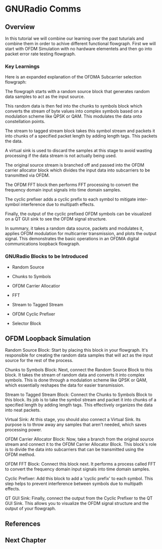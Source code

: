 # GNURadio Comms

## Overview
In this tutorial we will combine our learning over the past tuturials and combine them in order to achive different functional flowgraph. First we will start with OFDM Simulation with no hardware elementets and then go into packet error rate testing flowgraph.

### Key Learnings
Here is an expanded explanation of the OFDMA Subcarrier selection flowgraph:

The flowgraph starts with a random source block that generates random data samples to act as the input source. 

This random data is then fed into the chunks to symbols block which converts the stream of byte values into complex symbols based on a modulation scheme like QPSK or QAM. This modulates the data onto constellation points.

The stream to tagged stream block takes this symbol stream and packets it into chunks of a specified packet length by adding length tags. This packets the data.

A virtual sink is used to discard the samples at this stage to avoid wasting processing if the data stream is not actually being used.

The original source stream is branched off and passed into the OFDM carrier allocator block which divides the input data into subcarriers to be transmitted via OFDM. 

The OFDM FFT block then performs FFT processing to convert the frequency domain input signals into time domain samples.

The cyclic prefixer adds a cyclic prefix to each symbol to mitigate inter-symbol interference due to multipath effects.

Finally, the output of the cyclic prefixed OFDM symbols can be visualized on a QT GUI sink to see the OFDM signal structure.

In summary, it takes a random data source, packets and modulates it, applies OFDM modulation for multicarrier transmission, and plots the output signal. This demonstrates the basic operations in an OFDMA digital communications loopback flowgraph.

### GNURadio Blocks to be Introduced
* Random Source


* Chunks to Symbols

* OFDM Carrier Allocatior

* FFT

* Stream to Tagged Stream

* OFDM Cyclic Prefixer 

* Selector Block


## OFDM Loopback Simulation
Random Source Block: Start by placing this block in your flowgraph. It's responsible for creating the random data samples that will act as the input source for the rest of the process.

Chunks to Symbols Block: Next, connect the Random Source Block to this block. It takes the stream of random data and converts it into complex symbols. This is done through a modulation scheme like QPSK or QAM, which essentially reshapes the data for easier transmission.

Stream to Tagged Stream Block: Connect the Chunks to Symbols Block to this block. Its job is to take the symbol stream and packet it into chunks of a specified length by adding length tags. This effectively organizes the data into neat packets.

Virtual Sink: At this stage, you should also connect a Virtual Sink. Its purpose is to throw away any samples that aren't needed, which saves processing power.

OFDM Carrier Allocator Block: Now, take a branch from the original source stream and connect it to the OFDM Carrier Allocator Block. This block's role is to divide the data into subcarriers that can be transmitted using the OFDM method.

OFDM FFT Block: Connect this block next. It performs a process called FFT to convert the frequency domain input signals into time domain samples.

Cyclic Prefixer: Add this block to add a 'cyclic prefix' to each symbol. This step helps to prevent interference between symbols due to multipath effects.

QT GUI Sink: Finally, connect the output from the Cyclic Prefixer to the QT GUI Sink. This allows you to visualize the OFDM signal structure and the output of your flowgraph.




## References

## Next Chapter